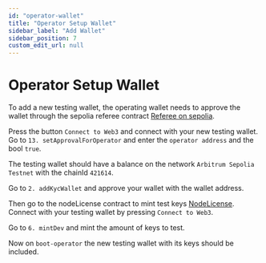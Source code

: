 ```yaml
---
id: "operator-wallet"
title: "Operator Setup Wallet"
sidebar_label: "Add Wallet"
sidebar_position: 7
custom_edit_url: null
---
```


# Operator Setup Wallet

To add a new testing wallet, the operating wallet needs to approve the wallet through the sepolia referee contract [Referee on sepolia](https://sepolia.arbiscan.io/address/0xF84D76755a68bE9DFdab9a0b6d934896Ceab957b#writeProxyContract).

Press the button `Connect to Web3` and connect with your new testing wallet. Go to `13. setApprovalForOperator` and enter the `operator address` and the bool `true`.

The testing wallet should have a balance on the network `Arbitrum Sepolia Testnet` with the chainId `421614`.

Go to `2. addKycWallet` and approve your wallet with the wallet address.

Then go to the nodeLicense contract to mint test keys [NodeLicense](https://sepolia.arbiscan.io/address/0x07C05C6459B0F86A6aBB3DB71C259595d22af3C2#writeProxyContract). Connect with your testing wallet by pressing `Connect to Web3`.

Go to `6. mintDev` and mint the amount of keys to test.

Now on `boot-operator` the new testing wallet with its keys should be included.